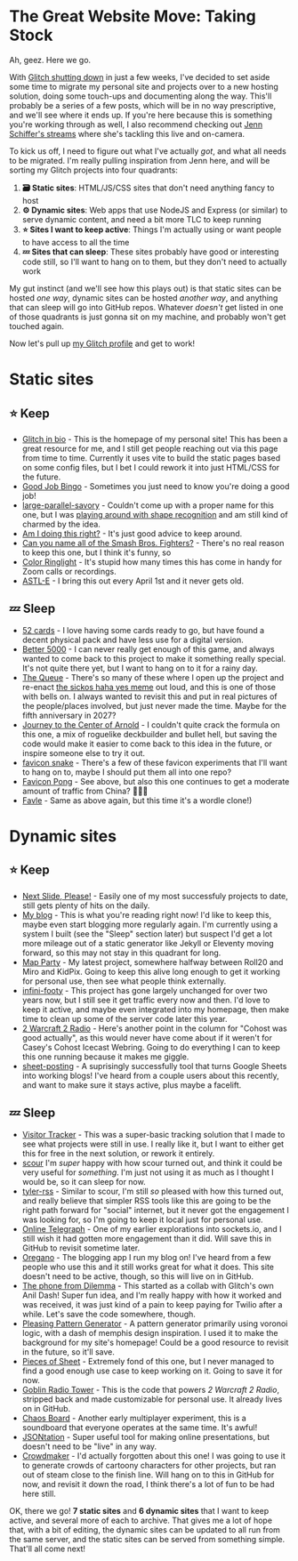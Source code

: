 #  The Great Website Move: Taking Stock

Ah, geez. Here we go.

With [Glitch shutting down](https://blog.atylerrobertson.com/read/rip-glitch-💔) in just a few weeks, I've decided to set aside some time to migrate my personal site and projects over to a new hosting solution, doing some touch-ups and documenting along the way. This'll probably be a series of a few posts, which will be in no way prescriptive, and we'll see where it ends up. If you're here because this is something you're working through as well, I also recommend checking out [Jenn Schiffer's streams](https://www.youtube.com/watch?v=NHZNVxN4do0) where she's tackling this live and on-camera.

To kick us off, I need to figure out what I've actually _got_, and what all needs to be migrated. I'm really pulling inspiration from Jenn here, and will be sorting my Glitch projects into four quadrants:

1. **🗃️ Static sites**: HTML/JS/CSS sites that don't need anything fancy to host
2. **⚙️ Dynamic sites**: Web apps that use NodeJS and Express (or similar) to serve dynamic content, and need a bit more TLC to keep running
3. **⭐️ Sites I want to keep active**: Things I'm actually using or want people to have access to all the time
4. **💤 Sites that can sleep**: These sites probably have good or interesting code still, so I'll want to hang on to them, but they don't need to actually work

My gut instinct (and we'll see how this plays out) is that static sites can be hosted _one way_, dynamic sites can be hosted _another way_, and anything that can sleep will go into GitHub repos. Whatever _doesn't_ get listed in one of those quadrants is just gonna sit on my machine, and probably won't get touched again. 

Now let's pull up [my Glitch profile](https://glitch.com/@aTylerRobertson) and get to work!

# Static sites

## ⭐️ Keep
- [Glitch in bio](https://tylers-glitch-in-bio.glitch.me) - This is the homepage of my personal site! This has been a great resource for me, and I still get people reaching out via this page from time to time. Currently it uses vite to build the static pages based on some config files, but I bet I could rework it into just HTML/CSS for the future.
- [Good Job Bingo](https://good-job-bingo.glitch.me) - Sometimes you just need to know you're doing a good job!
- [large-parallel-savory](https://large-parallel-savory.glitch.me) - Couldn't come up with a proper name for this one, but I was [playing around with shape recognition](https://blog.atylerrobertson.com/read/summoning-circles-for-social-networks) and am still kind of charmed by the idea.
- [Am I doing this right?](https://am-i-doing-this-right.glitch.me) - It's just good advice to keep around.
- [Can you name all of the Smash Bros. Fighters?](https://can-you-name-all-of-the-smash-bros-fighters.glitch.me) - There's no real reason to keep this one, but I think it's funny, so 
- [Color Ringlight](https://color-ringlight.glitch.me) - It's stupid how many times this has come in handy for Zoom calls or recordings.
- [ASTL-E](https://astl-e.glitch.me) - I bring this out every April 1st and it never gets old.

## 💤 Sleep
- [52 cards](https://52-cards.glitch.me) - I love having some cards ready to go, but have found a decent physical pack and have less use for a digital version.
- [Better 5000](https://better-5000.glitch.me) - I can never really get enough of this game, and always wanted to come back to this project to make it something really special. It's not quite there yet, but I want to hang on to it for a rainy day.
- [The Queue](https://the-queue.glitch.me) - There's so many of these where I open up the project and re-enact [the sickos haha yes meme](https://knowyourmeme.com/photos/1946559-sickos-haha-yes) out loud, and this is one of those with bells on. I always wanted to revisit this and put in real pictures of the people/places involved, but just never made the time. Maybe for the fifth anniversary in 2027?
- [Journey to the Center of Arnold](https://journey-to-the-center-of-arnold.glitch.me) - I couldn't quite crack the formula on this one, a mix of roguelike deckbuilder and bullet hell, but saving the code would make it easier to come back to this idea in the future, or inspire someone else to try it out.
- [favicon snake](https://favicon-snake.glitch.me) - There's a few of these favicon experiments that I'll want to hang on to, maybe I should put them all into one repo?
- [Favicon Pong](https://favicon-pong.glitch.me) - See above, but also this one continues to get a moderate amount of traffic from China? 🤷🏻‍♂️
- [Favle](https://favle.glitch.me) - Same as above again, but this time it's a wordle clone!)


# Dynamic sites

## ⭐️ Keep

- [Next Slide, Please!](https://next-slide-please.glitch.me) - Easily one of my most successfuly projects to date, still gets plenty of hits on the daily.
- [My blog](https://tyler-robertson-blog.glitch.me) - This is what you're reading right now! I'd like to keep this, maybe even start blogging more regularly again. I'm currently using a system I built (see the "Sleep" section later) but suspect I'd get a lot more mileage out of a static generator like Jekyll or Eleventy moving forward, so this may not stay in this quadrant for long.
- [Map Party](https://map-party.glitch.me) - My latest project, somewhere halfway between Roll20 and Miro and KidPix. Going to keep this alive long enough to get it working for personal use, then see what people think externally.
- [infini-footy](https://infini-footy.glitch.me) - This project has gone largely unchanged for over two years now, but I still see it get traffic every now and then. I'd love to keep it active, and maybe even integrated into my homepage, then make time to clean up some of the server code later this year.
- [2 Warcraft 2 Radio](https://2-warcraft-2-radio.glitch.me) - Here's another point in the column for "Cohost was good actually", as this would never have come about if it weren't for Casey's Cohost Icecast Webring. Going to do everything I can to keep this one running because it makes me giggle.
- [sheet-posting](https://sheet-posting.glitch.me) - A suprisingly successfully tool that turns Google Sheets into working blogs! I've heard from a couple users about this recently, and want to make sure it stays active, plus maybe a facelift.

## 💤 Sleep
- [Visitor Tracker](https://tyler-visitor-tracker.glitch.me) - This was a super-basic tracking solution that I made to see what projects were still in use. I really like it, but I want to either get this for free in the next solution, or rework it entirely.
- [scour](https://scour.glitch.me) I'm _super_ happy with how scour turned out, and think it could be very useful for _something_. I'm just not using it as much as I thought I would be, so it can sleep for now.
- [tyler-rss](https://tyler-rss.glitch.me) - Similar to scour, I'm still _so_ pleased with how this turned out, and really believe that simpler RSS tools like this are going to be the right path forward for "social" internet, but it never got the engagement I was looking for, so I'm going to keep it local just for personal use.
- [Online Telegraph](https://online-telegraph.glitch.me) - One of my earlier explorations into sockets.io, and I still wish it had gotten more engagement than it did. Will save this in GitHub to revisit sometime later. 
- [Oregano](https://oregano-blog.glitch.me) - The blogging app I run my blog on! I've heard from a few people who use this and it still works great for what it does. This site doesn't need to be active, though, so this will live on in GitHub.
- [The phone from Dilemma](https://phone-from-dilemma.glitch.me) - This started as a collab with Glitch's own Anil Dash! Super fun idea, and I'm really happy with how it worked and was received, it was just kind of a pain to keep paying for Twilio after a while. Let's save the code somewhere, though. 
- [Pleasing Pattern Generator](https://pleasing-pattern-generator.glitch.me) - A pattern generator primarily using voronoi logic, with a dash of memphis design inspiration. I used it to make the background for my site's homepage! Could be a good resource to revisit in the future, so it'll save.
- [Pieces of Sheet](https://pieces-of-sheet.glitch.me) - Extremely fond of this one, but I never managed to find a good enough use case to keep working on it. Going to save it for now.
- [Goblin Radio Tower](https://goblin-radio-tower.glitch.me) - This is the code that powers _2 Warcraft 2 Radio_, stripped back and made customizable for personal use. It already lives on in GitHub.
- [Chaos Board](https://chaos-board.glitch.me) - Another early multiplayer experiment, this is a soundboard that everyone operates at the same time. It's awful!
- [JSONtation](https://jsontation.glitch.me) - Super useful tool for making online presentations, but doesn't need to be "live" in any way.
- [Crowdmaker](https://crowdmaker.glitch.me) - I'd actually forgotten about this one! I was going to use it to generate crowds of cartoony characters for other projects, but ran out of steam close to the finish line. Will hang on to this in GitHub for now, and revisit it down the road, I think there's a lot of fun to be had here still.

OK, there we go! **7 static sites** and **6 dynamic sites** that I want to keep active, and  several more of each to archive. That gives me a lot of hope that, with a bit of editing, the dynamic sites can be updated to all run from the same server, and the static sites can be served from something simple. That'll all come next!
